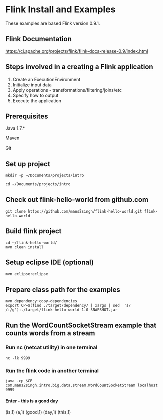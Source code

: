 # Flink Install and Examples


These examples are based Flink version 0.9.1.

## Flink Documentation
https://ci.apache.org/projects/flink/flink-docs-release-0.9/index.html

## Steps involved in a creating a Flink application

1. Create an ExecutionEnvironment
2. Initialize input data
3. Apply operations - transformations/filtering/joins/etc
4. Specify how to output
5. Execute the application

## Prerequisites

Java 1.7.*

Maven

Git

## Set up project

```shell
mkdir -p ~/Documents/projects/intro

cd ~/Documents/projects/intro
```

## Check out flink-hello-world from github.com

```shell
git clone https://github.com/mans2singh/flink-hello-world.git flink-hello-world
```

## Build flink project

```shell
cd ~/flink-hello-world/
mvn clean install
```
## Setup eclipse IDE (optional)

```shell
mvn eclipse:eclipse
```

## Prepare class path for the examples

```shell
mvn dependency:copy-dependencies
export CP=$(find ./target/dependency/ | xargs | sed  's/ /:/g'):./target/flink-hello-world-1.0-SNAPSHOT.jar
```

## Run the WordCountSocketStream example that counts words from a stream

### Run nc (netcat utility) in one terminal

```shell
nc -lk 9999
```

### Run the flink code in another terminal

```shell
java -cp $CP com.mans2singh.intro.big.data.stream.WordCountSocketStream localhost 9999
```
#### Enter - this is a good day

(is,1)
(a,1)
(good,1)
(day,1)
(this,1)
